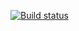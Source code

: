 [![Build status](https://ci.appveyor.com/api/projects/status/2jaqoc92otosp3rk?svg=true)](https://ci.appveyor.com/project/long57899/react-func)
